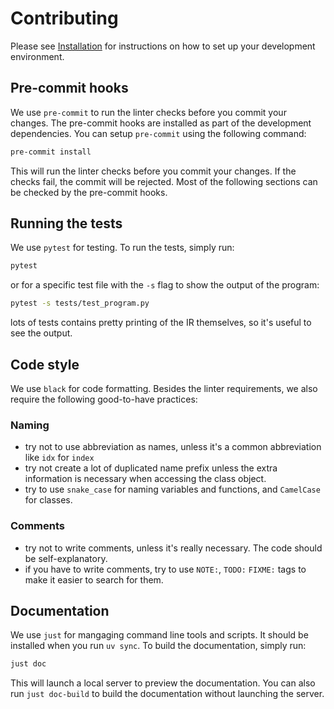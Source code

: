 # Contributing

Please see [Installation](install.md) for instructions on how to set up your development environment.

## Pre-commit hooks

We use `pre-commit` to run the linter checks before you commit your changes. The pre-commit hooks are installed as part of the development dependencies. You can setup `pre-commit` using the following command:

```bash
pre-commit install
```

This will run the linter checks before you commit your changes. If the checks fail, the commit will be
rejected. Most of the following sections can be checked by the pre-commit hooks.

## Running the tests

We use `pytest` for testing. To run the tests, simply run:

```bash
pytest
```

or for a specific test file with the `-s` flag to show the output of the program:

```bash
pytest -s tests/test_program.py
```

lots of tests contains pretty printing of the IR themselves, so it's useful to see the output.

## Code style

We use `black` for code formatting. Besides the linter requirements, we also require the following
good-to-have practices:

### Naming

- try not to use abbreviation as names, unless it's a common abbreviation like `idx` for `index`
- try not create a lot of duplicated name prefix unless the extra information is necessary when accessing the class object.
- try to use `snake_case` for naming variables and functions, and `CamelCase` for classes.

### Comments

- try not to write comments, unless it's really necessary. The code should be self-explanatory.
- if you have to write comments, try to use `NOTE:`, `TODO:` `FIXME:` tags to make it easier to search for them.

## Documentation

We use `just` for mangaging command line tools and scripts. It should be installed when you run `uv sync`. To build the documentation, simply run:

```bash
just doc
```

This will launch a local server to preview the documentation. You can also run `just doc-build` to build the documentation without launching the server.
